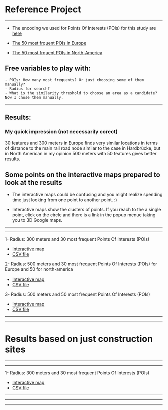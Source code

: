 # Reference Project
***

- The encoding we used for Points Of Interests (POIs) for this study are [here](https://github.com/sevamoo/reference_project/blob/master/data/poi_types.csv)


- [The 50 most frquent POIs in Europe](https://github.com/sevamoo/reference_project/blob/master/data/europe_POIs_sorted.csv) 


- [The 50 most frquent POIs in North-America](https://github.com/sevamoo/reference_project/blob/master/data/north-america_POIs_sorted.csv) 


## Free variables to play with: 
```
- POIs: How many most frequents? Or just choosing some of them manually?
- Radius for search?
- What is the similarity threshold to choose an area as a candidate? Now I chose them manually.
```



***
## Results:


### My quick impression (not necessarily corect)

30 features and 300 meters in Europe finds very similar locations in terms of distance to the main rail road node similar to the case in Hardbrücke, but in North American in my opinion 500 meters with 50 features gives better results. 



## Some points on the interactive maps prepared to look at the results

- The interactive maps could be confusing and you might realize spending time just looking from one point to another point. :)



- Interactive maps show the clusters of points. If you reach to the a single point, click on the circle and there is a link in the popup menue taking you to 3D Google maps.


----
----
1- Radius: 300 meters and 30 most frequent Points Of Interests (POIs) 
- [Interactive map](https://sevamoo.github.io/reference_project/mapboxgl_cluster30_300.html)
- [CSV file](https://github.com/sevamoo/reference_project/blob/master/data/similarpoints_all_47.38675740000001_8.516673500000024_r_300_no_keys_30_no_points_5838.csv)

2- Radius: 500 meters and 30 most frequent Points Of Interests (POIs) for Europe and 50 for north-america
- [Interactive map](https://sevamoo.github.io/reference_project/mapboxgl_cluster30.html)
- [CSV file](https://github.com/sevamoo/reference_project/blob/master/data/similarpoints_all_47.38675740000001_8.516673500000024_r_500_no_keys_30_no_points_1300.csv)


3- Radius: 500 meters and 50 most frequent Points Of Interests (POIs) 
- [Interactive map](https://sevamoo.github.io/reference_project/mapboxgl_cluster50.html)
- [CSV file](https://github.com/sevamoo/reference_project/blob/master/data/similarpoints_all_47.38675740000001_8.516673500000024_r_500_no_keys_50_no_points_2574.csv)

----
----


# Results based on just construction sites

----
----

1- Radius: 300 meters and 30 most frequent Points Of Interests (POIs) 
- [Interactive map](https://sevamoo.github.io/reference_project/mapboxgl_construction_cluster30_300.html)
- [CSV file](https://github.com/sevamoo/reference_project/blob/master/data/similar_construction_points_planet_47.38675740000001_8.516673500000024_r_300_no_keys_30_no_points_845.csv)


----
----




****






